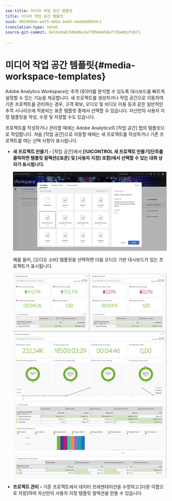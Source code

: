 ```yaml
---
seo-title: 미디어 작업 공간 템플릿
title: 미디어 작업 공간 템플릿
uuid: 0024b06a-eaf5-4d2e-be45-aeda9d0554c1
translation-type: tm+mt
source-git-commit: 6e13e9a6250949a3a7f059445da772b4db1fdb71

---
```



# 미디어 작업 공간 템플릿{#media-workspace-templates}

Adobe Analytics Workspace는 추적 데이터를 분석할 수 있도록 대시보드를 빠르게 설정할 수 있는 기능을 제공합니다. 새 프로젝트를 생성하거나 작업 공간으로 이동하여 기존 프로젝트를 관리하는 경우, 고객 확보, 오디오 및 비디오 이용 등과 같은 일반적인 추적 시나리오에 적용되는 표준 템플릿 중에서 선택할 수 있습니다. 자신만의 사용자 지정 템플릿을 작성, 수정 및 저장할 수도 있습니다.

프로젝트를 작성하거나 관리할 때에는 Adobe Analytics의 [작업 공간] 탭의 템플릿으로 작업합니다. 처음 [작업 공간]으로 이동할 때에는 새 프로젝트를 작성하거나 기존 프로젝트를 여는 선택 사항이 표시됩니다.

* **새 프로젝트 만들기 -** [작업 공간]에서 **[!UICONTROL 새 프로젝트 만들기]단추를 클릭하면 템플릿 컬렉션([표준] 및 [사용자 지정] 포함)에서 선택할 수 있는 대화 상자가 표시됩니다.**

   ![](assets/all-templates-audio.png)

   예를 들어, [오디오 소비] 템플릿을 선택하면 다음 오디오 기반 대시보드가 있는 프로젝트가 표시됩니다.

   ![](assets/aa-workspace.png)

* **프로젝트 관리 -** 기존 프로젝트에서 데이터 프레젠테이션을 수정하고 [다른 이름으로 저장]하여 자신만의 사용자 지정 템플릿 컬렉션을 만들 수 있습니다.

